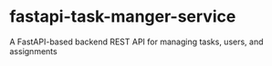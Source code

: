 # fastapi-task-manger-service
A FastAPI-based backend REST API for managing tasks, users, and assignments
